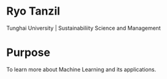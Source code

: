 # Ryo Tanzil

Tunghai University | Sustainabiliity Science and Management

# Purpose

To learn more about Machine Learning and its applications. 